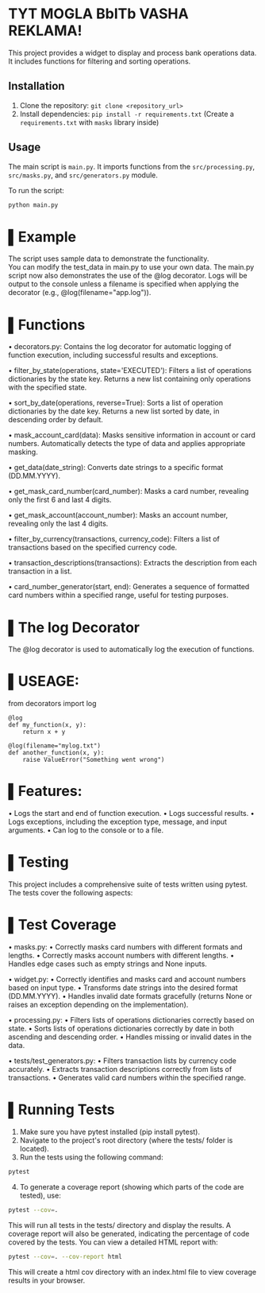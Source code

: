 # TYT MOGLA BbITb VASHA REKLAMA!

This project provides a widget to display and process bank operations data.  It includes functions for filtering and sorting operations.

## Installation

1.  Clone the repository: `git clone <repository_url>`
2.  Install dependencies: `pip install -r requirements.txt` (Create a `requirements.txt` with `masks` library inside)

## Usage

The main script is `main.py`.  It imports functions from the `src/processing.py`, `src/masks.py`, and `src/generators.py` module.

To run the script:
```bash
python main.py
```

▌Example
=======
The script uses sample data to demonstrate the functionality.   
You can modify the test_data in main.py to use your own data. 
The main.py script now also demonstrates the use of the @log decorator. 
Logs will be output to the console unless a filename is specified when 
applying the decorator (e.g., @log(filename="app.log")).

▌Functions
=======
•  decorators.py: Contains the log decorator for automatic logging of function execution, 
   including successful results and exceptions.

•  filter_by_state(operations, state='EXECUTED'): Filters a list of operations dictionaries by the state key.
   Returns a new list containing only operations with the specified state.

•  sort_by_date(operations, reverse=True): Sorts a list of operation dictionaries by the date key.
   Returns a new list sorted by date, in descending order by default.

•  mask_account_card(data): Masks sensitive information in account or card numbers. 
   Automatically detects the type of data and applies appropriate masking.

•  get_data(date_string): Converts date strings to a specific format (DD.MM.YYYY).

•  get_mask_card_number(card_number): Masks a card number, revealing only the first 6 and last 4 digits.

•  get_mask_account(account_number): Masks an account number, revealing only the last 4 digits.

•  filter_by_currency(transactions, currency_code): Filters a list of transactions based on the specified currency code.

•  transaction_descriptions(transactions): Extracts the description from each transaction in a list.

•  card_number_generator(start, end): Generates a sequence of formatted card numbers within a specified range, useful for testing purposes.

▌The log Decorator
====
The @log decorator is used to automatically log the execution of functions.

▌USEAGE:
===
from decorators import log
````
@log
def my_function(x, y):
    return x + y

@log(filename="mylog.txt")
def another_function(x, y):
    raise ValueError("Something went wrong")
````
▌Features:
=
•  Logs the start and end of function execution.
•  Logs successful results.
•  Logs exceptions, including the exception type, message, and input arguments.
•  Can log to the console or to a file.

▌Testing
==
This project includes a comprehensive suite of tests written using pytest. The tests cover the following aspects:

▌Test Coverage
==
•  masks.py:
  •  Correctly masks card numbers with different formats and lengths.
  •  Correctly masks account numbers with different lengths.
  •  Handles edge cases such as empty strings and None inputs.

•  widget.py:
  •  Correctly identifies and masks card and account numbers based on input type.
  •  Transforms date strings into the desired format (DD.MM.YYYY).
  •  Handles invalid date formats gracefully (returns None or raises an exception depending on the implementation).

•  processing.py:
  •  Filters lists of operations dictionaries correctly based on state.
  •  Sorts lists of operations dictionaries correctly by date in both ascending and descending order.
  •  Handles missing or invalid dates in the data.

•  tests/test_generators.py:
  •  Filters transaction lists by currency code accurately.
  •  Extracts transaction descriptions correctly from lists of transactions.
  •  Generates valid card numbers within the specified range.

▌Running Tests
==
1. Make sure you have pytest installed (pip install pytest).
2. Navigate to the project's root directory (where the tests/ folder is located).
3. Run the tests using the following command:  
````bash
pytest
 ````
4. To generate a coverage report (showing which parts of the code are tested), use: 
````bash
pytest --cov=.
````

This will run all tests in the tests/ directory and display the results. A coverage report will also be generated, indicating the percentage of code covered by the tests. You can view a detailed HTML report with:
````bash
pytest --cov=. --cov-report html
````

This will create a html cov directory with an index.html file to view coverage results in your browser.


    

